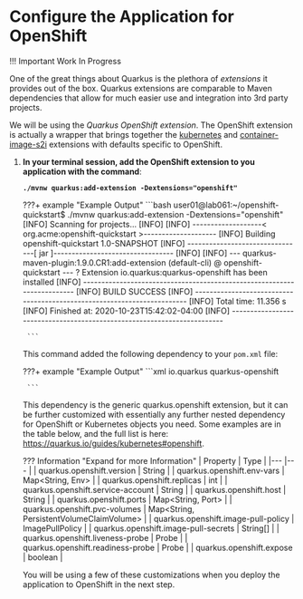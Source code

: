 # Configure the Application for OpenShift

!!! Important
    Work In Progress

One of the great things about Quarkus is the plethora of *extensions* it provides out of the box. Quarkus extensions are comparable to Maven dependencies that allow for much easier use and integration into 3rd party projects.

We will be using the *Quarkus OpenShift extension*. The OpenShift extension is actually a wrapper that brings together the [kubernetes](https://quarkus.io/guides/deploying-to-kubernetes) and [container-image-s2i](https://quarkus.io/guides/container-image#s2i) extensions with defaults specific to OpenShift.

1. **In your terminal session, add the OpenShift extension to you application with the command**:

    **`./mvnw quarkus:add-extension -Dextensions="openshift"`**

    ???+ example "Example Output"
        ```bash
        user01@lab061:~/openshift-quickstart$ ./mvnw quarkus:add-extension -Dextensions="openshift"
        [INFO] Scanning for projects...
        [INFO] 
        [INFO] -------------------< org.acme:openshift-quickstart >--------------------
        [INFO] Building openshift-quickstart 1.0-SNAPSHOT
        [INFO] --------------------------------[ jar ]---------------------------------
        [INFO] 
        [INFO] --- quarkus-maven-plugin:1.9.0.CR1:add-extension (default-cli) @ openshift-quickstart ---
        ? Extension io.quarkus:quarkus-openshift has been installed
        [INFO] ------------------------------------------------------------------------
        [INFO] BUILD SUCCESS
        [INFO] ------------------------------------------------------------------------
        [INFO] Total time:  11.356 s
        [INFO] Finished at: 2020-10-23T15:42:02-04:00
        [INFO] ------------------------------------------------------------------------

        ```

    This command added the following dependency to your `pom.xml` file:

    ???+ example "Example Output"
        ```xml
            <dependency>
            <groupId>io.quarkus</groupId>
            <artifactId>quarkus-openshift</artifactId>
            </dependency>

        ```

    This dependency is the generic quarkus.openshift extension, but it can be further customized with essentially any further nested dependency for OpenShift or Kubernetes objects you need. Some examples are in the table below, and the full list is here: <https://quarkus.io/guides/kubernetes#openshift>.

    ??? Information "Expand for more Information"
        | Property 	|     Type    	|
        |---	|---	|
        |     quarkus.openshift.version    	|     String    	|
        |     quarkus.openshift.env-vars    	|     Map<String, Env>    	|
        |     quarkus.openshift.replicas    	|     int    	|
        |     quarkus.openshift.service-account    	|     String    	|
        |     quarkus.openshift.host    	|     String    	|
        |     quarkus.openshift.ports    	|     Map<String, Port>    	|
        |     quarkus.openshift.pvc-volumes    	|     Map<String, PersistentVolumeClaimVolume>    	|
        |     quarkus.openshift.image-pull-policy    	|     ImagePullPolicy    	|
        |     quarkus.openshift.image-pull-secrets    	|     String[]    	|
        |     quarkus.openshift.liveness-probe    	|     Probe    	|
        |     quarkus.openshift.readiness-probe    	|     Probe    	|
        |     quarkus.openshift.expose    	|     boolean    	|
    
    You will be using a few of these customizations when you deploy the application to OpenShift in the next step.
